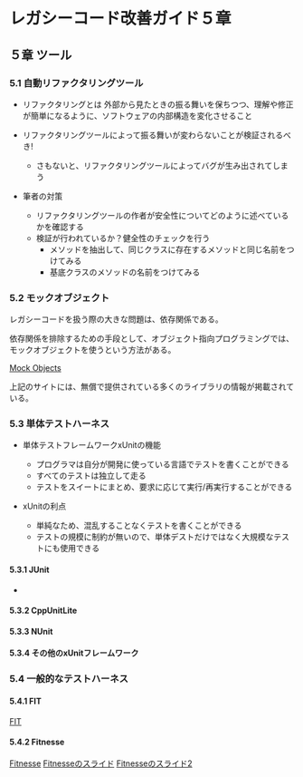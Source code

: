 
# レガシーコード改善ガイド５章

## ５章 ツール

### 5.1 自動リファクタリングツール

+ リファクタリングとは
    外部から見たときの振る舞いを保ちつつ、理解や修正が簡単になるように、ソフトウェアの内部構造を変化させること

+ リファクタリングツールによって振る舞いが変わらないことが検証されるべき!
    + さもないと、リファクタリングツールによってバグが生み出されてしまう

+ 筆者の対策
    + リファクタリングツールの作者が安全性についてどのように述べているかを確認する
    + 検証が行われているか？健全性のチェックを行う
        + メソッドを抽出して、同じクラスに存在するメソッドと同じ名前をつけてみる
        + 基底クラスのメソッドの名前をつけてみる

### 5.2 モックオブジェクト

レガシーコードを扱う際の大きな問題は、依存関係である。

依存関係を排除するための手段として、オブジェクト指向プログラミングでは、モックオブジェクトを使うという方法がある。

[Mock Objects](http://www.mockobjects.com/)

上記のサイトには、無償で提供されている多くのライブラリの情報が掲載されている。

### 5.3 単体テストハーネス

+ 単体テストフレームワークxUnitの機能
    + プログラマは自分が開発に使っている言語でテストを書くことができる
    + すべてのテストは独立して走る
    + テストをスイートにまとめ、要求に応じて実行/再実行することができる

+ xUnitの利点
    + 単純なため、混乱することなくテストを書くことができる
    + テストの規模に制約が無いので、単体デストだけではなく大規模なテストにも使用できる


#### 5.3.1 JUnit

+ 

#### 5.3.2 CppUnitLite

#### 5.3.3 NUnit

#### 5.3.4 その他のxUnitフレームワーク

### 5.4 一般的なテストハーネス

#### 5.4.1 FIT

[FIT](http://fit.c2.com)

#### 5.4.2 Fitnesse

[Fitnesse](http://www.fitnesse.org)
[Fitnesseのスライド](http://www.slideshare.net/tecopark/fitnesse)
[Fitnesseのスライド2](http://www.slideshare.net/youandi060219/fitnesse-12539151?related=1)


